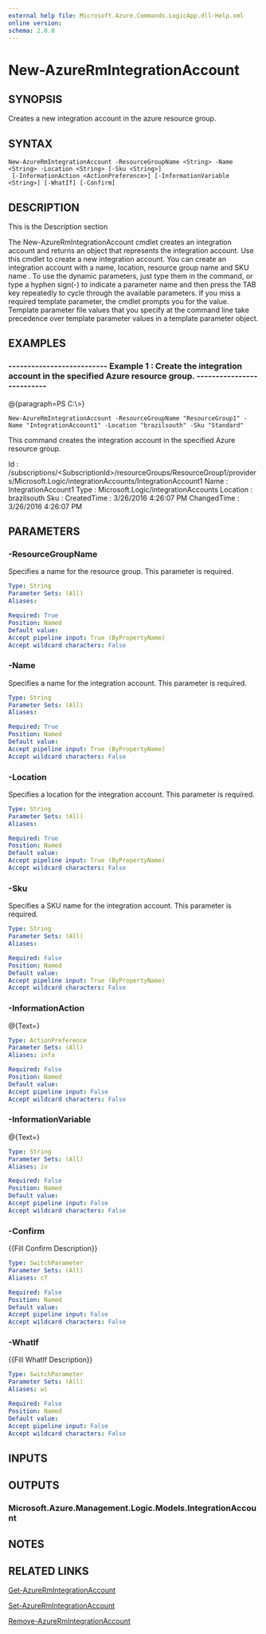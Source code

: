 ```yaml
---
external help file: Microsoft.Azure.Commands.LogicApp.dll-Help.xml
online version: 
schema: 2.0.0
---
```


# New-AzureRmIntegrationAccount
## SYNOPSIS
Creates a new integration account in the azure resource group.

## SYNTAX

```
New-AzureRmIntegrationAccount -ResourceGroupName <String> -Name <String> -Location <String> [-Sku <String>]
 [-InformationAction <ActionPreference>] [-InformationVariable <String>] [-WhatIf] [-Confirm]
```

## DESCRIPTION
This is the Description section

The New-AzureRmIntegrationAccount cmdlet creates an integration account and returns an object that represents the integration account.
Use this cmdlet to create a new integration account.
You can create an integration account with a name, location, resource group name and SKU name .
To use the dynamic parameters, just type them in the command, or type a hyphen sign(-) to indicate a parameter name and then press the TAB key repeatedly to cycle through the available parameters.
If you miss a required template parameter, the cmdlet prompts you for the value.
Template parameter file values that you specify at the command line take precedence over template parameter values in a template parameter object.

## EXAMPLES

### --------------------------  Example 1 : Create the integration account in the specified Azure resource group.  --------------------------
@{paragraph=PS C:\\\>}

```
New-AzureRmIntegrationAccount -ResourceGroupName "ResourceGroup1" -Name "IntegrationAccount1" -Location "brazilsouth" -Sku "Standard"
```

This command creates the integration account in the specified Azure resource group.

Id          : /subscriptions/\<SubscriptionId\>/resourceGroups/ResourceGroup1/providers/Microsoft.Logic/integrationAccounts/IntegrationAccount1
Name        : IntegrationAccount1
Type        : Microsoft.Logic/integrationAccounts
Location    : brazilsouth
Sku         :
CreatedTime : 3/26/2016 4:26:07 PM
ChangedTime : 3/26/2016 4:26:07 PM

## PARAMETERS

### -ResourceGroupName
Specifies a name for the resource group.
This parameter is required.

```yaml
Type: String
Parameter Sets: (All)
Aliases: 

Required: True
Position: Named
Default value: 
Accept pipeline input: True (ByPropertyName)
Accept wildcard characters: False
```

### -Name
Specifies a name for the integration account.
This parameter is required.

```yaml
Type: String
Parameter Sets: (All)
Aliases: 

Required: True
Position: Named
Default value: 
Accept pipeline input: True (ByPropertyName)
Accept wildcard characters: False
```

### -Location
Specifies a location for the integration account.
This parameter is required.

```yaml
Type: String
Parameter Sets: (All)
Aliases: 

Required: True
Position: Named
Default value: 
Accept pipeline input: True (ByPropertyName)
Accept wildcard characters: False
```

### -Sku
Specifies a SKU name for the integration account.
This parameter is required.

```yaml
Type: String
Parameter Sets: (All)
Aliases: 

Required: False
Position: Named
Default value: 
Accept pipeline input: True (ByPropertyName)
Accept wildcard characters: False
```

### -InformationAction
@{Text=}

```yaml
Type: ActionPreference
Parameter Sets: (All)
Aliases: infa

Required: False
Position: Named
Default value: 
Accept pipeline input: False
Accept wildcard characters: False
```

### -InformationVariable
@{Text=}

```yaml
Type: String
Parameter Sets: (All)
Aliases: iv

Required: False
Position: Named
Default value: 
Accept pipeline input: False
Accept wildcard characters: False
```

### -Confirm
{{Fill Confirm Description}}

```yaml
Type: SwitchParameter
Parameter Sets: (All)
Aliases: cf

Required: False
Position: Named
Default value: 
Accept pipeline input: False
Accept wildcard characters: False
```

### -WhatIf
{{Fill WhatIf Description}}

```yaml
Type: SwitchParameter
Parameter Sets: (All)
Aliases: wi

Required: False
Position: Named
Default value: 
Accept pipeline input: False
Accept wildcard characters: False
```

## INPUTS

## OUTPUTS

### Microsoft.Azure.Management.Logic.Models.IntegrationAccount

## NOTES

## RELATED LINKS

[Get-AzureRmIntegrationAccount]()

[Set-AzureRmIntegrationAccount]()

[Remove-AzureRmIntegrationAccount]()

